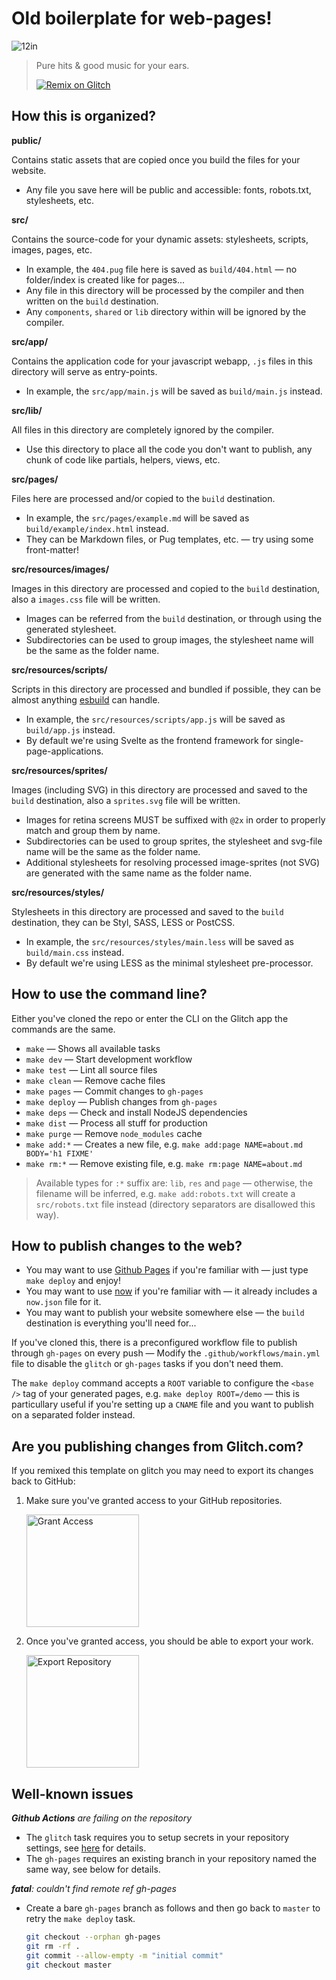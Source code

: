 # Old boilerplate for web-pages!

![12in](https://github.com/tacoss/plate/raw/master/src/resources/images/12inches_small.png)

> Pure hits &amp; good music for your ears.
>
> [![Remix on Glitch](https://cdn.glitch.com/2703baf2-b643-4da7-ab91-7ee2a2d00b5b%2Fremix-button.svg)](https://glitch.com/edit/#!/remix/dubplate)

## How this is organized?

**public/**

Contains static assets that are copied once you build the files for your website.

- Any file you save here will be public and accessible: fonts, robots.txt, stylesheets, etc.

**src/**

Contains the source-code for your dynamic assets: stylesheets, scripts, images, pages, etc.

- In example, the `404.pug` file here is saved as `build/404.html` &mdash; no folder/index is created like for pages...
- Any file in this directory will be processed by the compiler and then written on the `build` destination.
- Any `components`, `shared` or `lib` directory within will be ignored by the compiler.

**src/app/**

Contains the application code for your javascript webapp, `.js` files in this directory will serve as entry-points.

- In example, the `src/app/main.js` will be saved as `build/main.js` instead.

**src/lib/**

All files in this directory are completely ignored by the compiler.

- Use this directory to place all the code you don't want to publish, any chunk of code like partials, helpers, views, etc.

**src/pages/**

Files here are processed and/or copied to the `build` destination.

- In example, the `src/pages/example.md` will be saved as `build/example/index.html` instead.
- They can be Markdown files, or Pug templates, etc. &mdash; try using some front-matter!

**src/resources/images/**

Images in this directory are processed and copied to the `build` destination, also a `images.css` file will be written.

- Images can be referred from the `build` destination, or through using the generated stylesheet.
- Subdirectories can be used to group images, the stylesheet name will be the same as the folder name.

**src/resources/scripts/**

Scripts in this directory are processed and bundled if possible, they can be almost anything [esbuild](https://esbuild.github.io/) can handle.

- In example, the `src/resources/scripts/app.js` will be saved as `build/app.js` instead.
- By default we're using Svelte as the frontend framework for single-page-applications.

**src/resources/sprites/**

Images (including SVG) in this directory are processed and saved to the `build` destination, also a `sprites.svg` file will be written.

- Images for retina screens MUST be suffixed with `@2x` in order to properly match and group them by name.
- Subdirectories can be used to group sprites, the stylesheet and svg-file name will be the same as the folder name.
- Additional stylesheets for resolving processed image-sprites (not SVG) are generated with the same name as the folder name.

**src/resources/styles/**

Stylesheets in this directory are processed and saved to the `build` destination, they can be Styl, SASS, LESS or PostCSS.

- In example, the `src/resources/styles/main.less` will be saved as `build/main.css` instead.
- By default we're using LESS as the minimal stylesheet pre-processor.

## How to use the command line?

Either you've cloned the repo or enter the CLI on the Glitch app the commands are the same.

- `make` &mdash; Shows all available tasks
- `make dev` &mdash; Start development workflow
- `make test` &mdash; Lint all source files
- `make clean` &mdash; Remove cache files
- `make pages` &mdash; Commit changes to `gh-pages`
- `make deploy` &mdash; Publish changes from `gh-pages`
- `make deps` &mdash; Check and install NodeJS dependencies
- `make dist` &mdash; Process all stuff for production
- `make purge` &mdash; Remove `node_modules` cache
- `make add:*` &mdash; Creates a new file, e.g. `make add:page NAME=about.md BODY='h1 FIXME'`
- `make rm:*` &mdash; Remove existing file, e.g. `make rm:page NAME=about.md`

> Available types for `:*` suffix are: `lib`, `res` and `page` &mdash; otherwise, the filename will be inferred, e.g.
> `make add:robots.txt` will create a `src/robots.txt` file instead (directory separators are disallowed this way).

## How to publish changes to the web?

- You may want to use [Github Pages](https://pages.github.com/) if you're familiar with &mdash; just type `make deploy` and enjoy!
- You may want to use [now](https://now.sh) if you're familiar with &mdash; it already includes a `now.json` file for it.
- You may want to publish your website somewhere else &mdash; the `build` destination is everything you'll need for...

If you've cloned this, there is a preconfigured workflow file to publish through `gh-pages` on every push
&mdash; Modify the `.github/workflows/main.yml` file to disable the `glitch` or `gh-pages` tasks if you don't need them.

The `make deploy` command accepts a `ROOT` variable to configure the `<base />` tag of your generated pages, e.g. `make deploy ROOT=/demo`
&mdash; this is particullary useful if you're setting up a `CNAME` file and you want to publish on a separated folder instead.

## Are you publishing changes from Glitch.com?

If you remixed this template on glitch you may need to export its changes back to GitHub:

<ol>
  <li>
    <p>Make sure you've granted access to your GitHub repositories.</p>
    <img src="https://dev-to-uploads.s3.amazonaws.com/i/xjiw8p0cvikqydutt4ei.png" alt="Grant Access" width="180" />
  </li>
  <li>
    <p>Once you've granted access, you should be able to export your work.</p>
    <img src="https://dev-to-uploads.s3.amazonaws.com/i/fv1errdj2htx4vg1be90.png" alt="Export Repository" width="180" />
  </li>
</ol>

## Well-known issues

_**Github Actions** are failing on the repository_

- The `glitch` task requires you to setup secrets in your repository settings, see [here](https://github.com/kanadgupta/glitch-sync#inputs) for details.
- The `gh-pages` requires an existing branch in your repository named the same way, see below for details.

_**fatal**: couldn't find remote ref gh-pages_

- Create a bare `gh-pages` branch as follows and then go back to `master` to retry the `make deploy` task.
  ```bash
  git checkout --orphan gh-pages
  git rm -rf .
  git commit --allow-empty -m "initial commit"
  git checkout master
  ```
